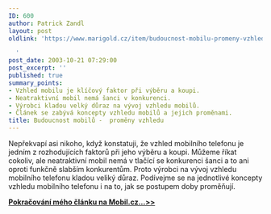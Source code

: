 ```yaml
---
ID: 600
author: Patrick Zandl
layout: post
oldlink: 'https://www.marigold.cz/item/budoucnost-mobilu-promeny-vzhledu

  '
post_date: 2003-10-21 07:29:00
post_excerpt: ''
published: true
summary_points:
- Vzhled mobilu je klíčový faktor při výběru a koupi.
- Neatraktivní mobil nemá šanci v konkurenci.
- Výrobci kladou velký důraz na vývoj vzhledu mobilů.
- Článek se zabývá koncepty vzhledu mobilů a jejich proměnami.
title: Budoucnost mobilů -  proměny vzhledu
---
```


<p>
Nepřekvapí asi nikoho, když konstatuji, že vzhled mobilního telefonu je jedním z rozhodujících faktorů při jeho výběru a koupi. Můžeme říkat cokoliv, ale neatraktivní mobil nemá v tlačící se konkurenci šanci a to ani oproti funkčně slabším konkurentům. Proto výrobci na vývoj vzhledu mobilního telefonu kladou veliký důraz. Podívejme se na jednotlivé koncepty vzhledu mobilního telefonu i na to, jak se postupem doby proměňují. </p>
<A href="http://mobil.idnes.cz/mobilni_komunikace/mobilni_technologie/budoucnostmobilu031021.html" target=_blank>
<p>
<STRONG>Pokračování mého článku na Mobil.cz...&gt;&gt;</STRONG></A></p>